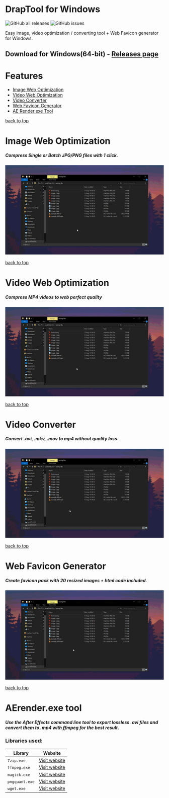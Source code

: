 # DrapTool for Windows
![GitHub all releases](https://img.shields.io/github/downloads/mariosemes/DrapTool/total)
![GitHub issues](https://img.shields.io/github/issues/mariosemes/DrapTool)

Easy image, video optimization / converting tool + Web Favicon generator for Windows.


## Download for Windows(64-bit) - [Releases page](https://github.com/mariosemes/DrapTool/releases/)

# Features

- [Image Web Optimization](#image-web-optimisation)
- [Video Web Optimization](#video-web-optimisation)
- [Video Converter](#video-converter)
- [Web Favicon Generator](#web-favicon-generator)
- [AE Render.exe Tool](#aerenderexe-tool)


[back to top](#features)
# Image Web Optimization
##### Compress Single or Batch JPG/PNG files with 1 click.

![optimisation](https://github.com/mariosemes/DrapTool/blob/master/Images/pngexp.gif?raw=true)

[back to top](#features)
# Video Web Optimization
##### Compress MP4 videos to web perfect quality

![optimisation](https://github.com/mariosemes/DrapTool/blob/master/Images/mp4opti.gif?raw=true)

[back to top](#features)
# Video Converter
##### Convert .avi, .mkv, .mov to mp4 without quality loss.

![optimisation](https://github.com/mariosemes/DrapTool/blob/master/Images/avitomp4.gif?raw=true)

[back to top](#features)
# Web Favicon Generator
##### Create favicon pack with 20 resized images + html code included.

![optimisation](https://github.com/mariosemes/DrapTool/blob/master/Images/favicon.gif?raw=true)

[back to top](#features)
# AErender.exe tool
##### Use the After Effects command line tool to export lossless .avi files and convert them to .mp4 with ffmpeg for the best result.


### Libraries used:
Library | Website
--- | ---
`7zip.exe` | [Visit website](https://www.7-zip.org/)
`ffmpeg.exe` | [Visit website](https://ffmpeg.org/)
`magick.exe` | [Visit website](https://imagemagick.org/index.php)
`pngquant.exe` | [Visit website](https://pngquant.org/)
`wget.exe` | [Visit website](https://eternallybored.org/misc/wget/)
